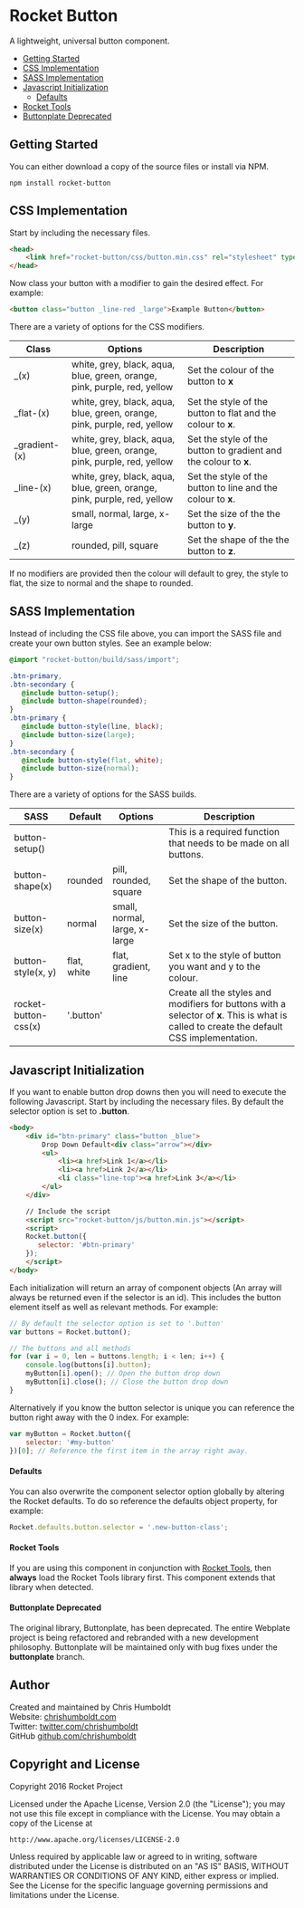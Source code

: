 # Rocket Button
A lightweight, universal button component.

* [Getting Started](#getting-started)
* [CSS Implementation](#css-implementation)
* [SASS Implementation](#sass-implementation)
* [Javascript Initialization](#javascript-initialization)
	* [Defaults](#defaults)
* [Rocket Tools](#rocket-tools)
* [Buttonplate Deprecated](#buttonplate-deprecated)

## Getting Started
You can either download a copy of the source files or install via NPM.

```
npm install rocket-button
```

## CSS Implementation
Start by including the necessary files.

```html
<head>
	<link href="rocket-button/css/button.min.css" rel="stylesheet" type="text/css">
</head>
```

Now class your button with a modifier to gain the desired effect. For example:

```html
<button class="button _line-red _large">Example Button</button>
```

There are a variety of options for the CSS modifiers.

| Class | Options | Description |
| ---- |  ---- | ---- |
| _(x) | white, grey, black, aqua, blue, green, orange, pink, purple, red, yellow | Set the colour of the button to **x** |
| _flat-(x) | white, grey, black, aqua, blue, green, orange, pink, purple, red, yellow | Set the style of the button to flat and the colour to **x**. |
| _gradient-(x) | white, grey, black, aqua, blue, green, orange, pink, purple, red, yellow | Set the style of the button to gradient and the colour to **x**. |
| _line-(x) | white, grey, black, aqua, blue, green, orange, pink, purple, red, yellow | Set the style of the button to line and the colour to **x**. |
| _(y) | small, normal, large, x-large | Set the size of the the button to **y**. |
| _(z) | rounded, pill, square | Set the shape of the the button to **z**. |

If no modifiers are provided then the colour will default to grey, the style to flat, the size to normal and the shape to rounded.

## SASS Implementation
Instead of including the CSS file above, you can import the SASS file and create your own button styles. See an example below:

```scss
@import "rocket-button/build/sass/import";

.btn-primary,
.btn-secondary {
   @include button-setup();
   @include button-shape(rounded);
}
.btn-primary {
   @include button-style(line, black);
   @include button-size(large);
}
.btn-secondary {
   @include button-style(flat, white);
   @include button-size(normal);
}
```

There are a variety of options for the SASS builds.

| SASS | Default | Options | Description |
| ---- | ---- | ---- | ---- |
| button-setup() | | | This is a required function that needs to be made on all buttons. |
| button-shape(x) | rounded | pill, rounded, square | Set the shape of the button. |
| button-size(x) | normal | small, normal, large, x-large | Set the size of the button. |
| button-style(x, y) | flat, white | flat, gradient, line | Set x to the style of button you want and y to the colour. |
| rocket-button-css(x) | '.button' | | Create all the styles and modifiers for buttons with a selector of **x**. This is what is called to create the default CSS implementation. |

## Javascript Initialization
If you want to enable button drop downs then you will need to execute the following Javascript. Start by including the necessary files. By default the selector option is set to **.button**.

```html
<body>
	<div id="btn-primary" class="button _blue">
		Drop Down Default<div class="arrow"></div>
		<ul>
			<li><a href>Link 1</a></li>
			<li><a href>Link 2</a></li>
			<li class="line-top"><a href>Link 3</a></li>
		</ul>
	</div>

	// Include the script
	<script src="rocket-button/js/button.min.js"></script>
	<script>
	Rocket.button({
	   selector: '#btn-primary'
	});
	</script>
</body>
```

Each initialization will return an array of component objects (An array will always be returned even if the selector is an id). This includes the button element itself as well as relevant methods. For example:

```javascript
// By default the selector option is set to '.button'
var buttons = Rocket.button();

// The buttons and all methods
for (var i = 0, len = buttons.length; i < len; i++) {
	console.log(buttons[i].button);
	myButton[i].open(); // Open the button drop down
	myButton[i].close(); // Close the button drop down
}
```

Alternatively if you know the button selector is unique you can reference the button right away with the 0 index. For example:

```javascript
var myButton = Rocket.button({
	selector: '#my-button'
})[0]; // Reference the first item in the array right away.
```

#### Defaults
You can also overwrite the component selector option globally by altering the Rocket defaults. To do so reference the defaults object property, for example:

```javascript
Rocket.defaults.button.selector = '.new-button-class';
```

#### Rocket Tools
If you are using this component in conjunction with [Rocket Tools](https://github.com/chrishumboldt/Rocket-Tools), then **always** load the Rocket Tools library first. This component extends that library when detected.

#### Buttonplate Deprecated
The original library, Buttonplate, has been deprecated. The entire Webplate project is being refactored and rebranded with a new development philosophy. Buttonplate will be maintained only with bug fixes under the **buttonplate** branch.

## Author
Created and maintained by Chris Humboldt<br>
Website: <a href="http://chrishumboldt.com/">chrishumboldt.com</a><br>
Twitter: <a href="https://twitter.com/chrishumboldt">twitter.com/chrishumboldt</a><br>
GitHub <a href="https://github.com/chrishumboldt">github.com/chrishumboldt</a><br>

## Copyright and License
Copyright 2016 Rocket Project

Licensed under the Apache License, Version 2.0 (the "License");
you may not use this file except in compliance with the License.
You may obtain a copy of the License at

    http://www.apache.org/licenses/LICENSE-2.0

Unless required by applicable law or agreed to in writing, software
distributed under the License is distributed on an "AS IS" BASIS,
WITHOUT WARRANTIES OR CONDITIONS OF ANY KIND, either express or implied.
See the License for the specific language governing permissions and
limitations under the License.
